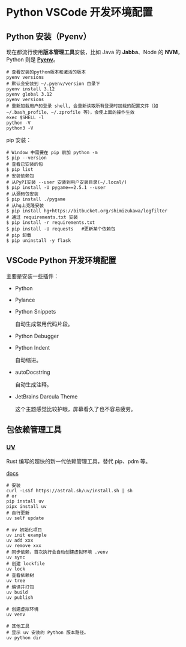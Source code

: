 # Python VSCode 开发环境配置

## Python 安装（Pyenv）

现在都流行使用**版本管理工具**安装，比如 Java 的 **Jabba**、Node 的 **NVM**，Python 则是 [**Pyenv**](https://github.com/pyenv/pyenv)。

```shell
# 查看安装的python版本和激活的版本
pyenv versions
# 默认会安装到 ~/.pyenv/version 目录下
pyenv install 3.12
pyenv global 3.12
pyenv versions
# 重新加载用户的登录 shell, 会重新读取所有登录时加载的配置文件（如 ~/.bash_profile、~/.zprofile 等），会使上面的操作生效
exec $SHELL -l
python -V
python3 -V
```

pip 安装：

```shell
# Window 中需要在 pip 前加 python -m 
$ pip --version
# 查看已安装的包
$ pip list
# 安装依赖包
# 从PyPI安装 --user 安装到用户安装目录(~/.local/)
$ pip install -U pygame==2.5.1 --user
# 从源码包安装
$ pip install ./pygame
# 从hg上克隆安装
$ pip install hg+https://bitbucket.org/shimizukawa/logfilter
# 通过 requirements.txt 安装
$ pip install -r requirements.txt
$ pip install -U requests 	#更新某个依赖包
# pip 卸载
$ pip uninstall -y flask
```

## VSCode Python 开发环境配置

主要是安装一些插件：

+ Python

+ Pylance

+ Python Snippets

  自动生成常用代码片段。

+ Python Debugger

+ Python Indent

  自动缩进。

+ autoDocstring

  自动生成注释。

+ JetBrains Darcula Theme

  这个主题感觉比较护眼，屏幕看久了也不容易疲劳。

## 包依赖管理工具

### [UV](https://github.com/astral-sh/uv)

Rust 编写的超快的新一代依赖管理工具，替代 pip、pdm 等。

[docs](https://docs.astral.sh/uv/)

```shell
# 安装
curl -LsSf https://astral.sh/uv/install.sh | sh
# or
pip install uv
pipx install uv
# 自行更新
uv self update

# uv 初始化项目
uv init example
uv add xxx
uv remove xxx
# 同步依赖，首次执行会自动创建虚拟环境 .venv
uv sync 
# 创建 lockfile 
uv lock
# 查看依赖树
uv tree
# 编译并打包
uv build
uv publish

# 创建虚拟环境
uv venv

# 其他工具
# 显示 uv 安装的 Python 版本路径。
uv python dir
```

